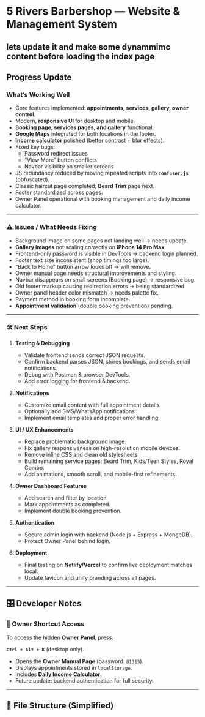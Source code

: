 # 5 Rivers Barbershop — Website & Management System
## lets update it and make some dynammimc content before loading  the index page 

##  Progress Update

### What’s Working Well
- Core features implemented: **appointments, services, gallery, owner control**.
- Modern, **responsive UI** for desktop and mobile.
- **Booking page, services pages, and gallery** functional.
- **Google Maps** integrated for both locations in the footer.
- **Income calculator** polished (better contrast + blur effects).
- Fixed key bugs:
  - Password redirect issues
  - “View More” button conflicts
  - Navbar visibility on smaller screens
- JS redundancy reduced by moving repeated scripts into **`confuser.js`** (obfuscated).
- Classic haircut page completed; **Beard Trim** page next.
- Footer standardized across pages.
- Owner Panel operational with booking management and daily income calculator.

---

### ⚠️ Issues / What Needs Fixing
- Background image on some pages not landing well → needs update.
- **Gallery images** not scaling correctly on **iPhone 14 Pro Max**.
- Frontend-only password is visible in DevTools → backend login planned.
- Footer text size inconsistent (shop timings too large).
- “Back to Home” button arrow looks off → will remove.
- Owner manual page needs structural improvements and styling.
- Navbar disappears on small screens (Booking page) → responsive bug.
- Old footer markup causing redirection errors → being standardized.
- Owner panel header color mismatch → needs palette fix.
- Payment method in booking form incomplete.
- **Appointment validation** (double booking prevention) pending.

---

### 🛠️ Next Steps
1. **Testing & Debugging**
   - Validate frontend sends correct JSON requests.
   - Confirm backend parses JSON, stores bookings, and sends email notifications.
   - Debug with Postman & browser DevTools.
   - Add error logging for frontend & backend.

2. **Notifications**
   - Customize email content with full appointment details.
   - Optionally add SMS/WhatsApp notifications.
   - Implement email templates and proper error handling.

3. **UI / UX Enhancements**
   - Replace problematic background image.
   - Fix gallery responsiveness on high-resolution mobile devices.
   - Remove inline CSS and clean old stylesheets.
   - Build remaining service pages: Beard Trim, Kids/Teen Styles, Royal Combo.
   - Add animations, smooth scroll, and mobile-first refinements.

4. **Owner Dashboard Features**
   - Add search and filter by location.
   - Mark appointments as completed.
   - Implement double booking prevention.

5. **Authentication**
   - Secure admin login with backend (Node.js + Express + MongoDB).
   - Protect Owner Panel behind login.

6. **Deployment**
   - Final testing on **Netlify/Vercel** to confirm live deployment matches local.
   - Update favicon and unify branding across all pages.

---

## 🎛️ Developer Notes

### 🔑 Owner Shortcut Access
To access the hidden **Owner Panel**, press:  

**`Ctrl + Alt + K`** (desktop only).

- Opens the **Owner Manual Page** (password: `@1313`).
- Displays appointments stored in `localStorage`.
- Includes **Daily Income Calculator**.
- Future update: backend authentication for full security.

---

## 📂 File Structure (Simplified)
